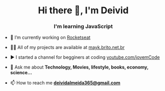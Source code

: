 <h1 align="center">Hi there 👋, I'm Deivid</h1>
<h3 align="center">I'm learning JavaScript</h3>


- 🔭 I’m currently working on [Rocketseat](github.com/Rocketseat)

- 👨‍💻 All of my projects are available at [mayk.brito.net.br](mayk.brito.net.br)

- ▶️ I started a channel for begginers at coding [youtube.com/jovemCode](https://www.youtube.com/channel/UCve39Q8xXu8uwrLekrQmWcA)

- 💬 Ask me about **Technology, Movies, lifestyle, books, economy, science...**

- 📫 How to reach me **deividalmeida365@gmail.com**



